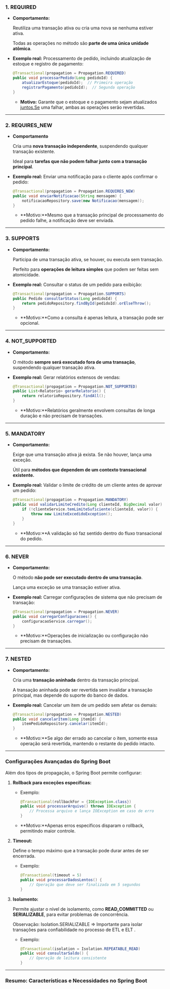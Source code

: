 ### **1. REQUIRED**

- **Comportamento:**
    
    Reutiliza uma transação ativa ou cria uma nova se nenhuma estiver ativa.
    
    Todas as operações no método são **parte de uma única unidade atômica**.
    
- **Exemplo real:** Processamento de pedido, incluindo atualização de estoque e registro de pagamento:
    
    ```java
    @Transactional(propagation = Propagation.REQUIRED)
    public void processarPedido(Long pedidoId) {
        atualizarEstoque(pedidoId);  // Primeira operação
        registrarPagamento(pedidoId);  // Segunda operação
    }
    
    ```
    
    - **Motivo:** Garante que o estoque e o pagamento sejam atualizados [juntos.Se](http://juntos.Se) uma falhar, ambas as operações serão revertidas.

---

### **2. REQUIRES_NEW**

- **Comportamento**
    
    Cria uma **nova transação independente**, suspendendo qualquer transação existente.
    
    Ideal para **tarefas que não podem falhar junto com a transação principal**.
    
- **Exemplo real:** Enviar uma notificação para o cliente após confirmar o pedido:
    
    ```java
    @Transactional(propagation = Propagation.REQUIRES_NEW)
    public void enviarNotificacao(String mensagem) {
        notificacaoRepository.save(new Notificacao(mensagem));
    }
    ```
    
    - **Motivo:**Mesmo que a transação principal de processamento do pedido falhe, a notificação deve ser enviada.

---

### **3. SUPPORTS**

- **Comportamento:**
    
    Participa de uma transação ativa, se houver, ou executa sem transação.
    
    Perfeito para **operações de leitura simples** que podem ser feitas sem atomicidade.
    
- **Exemplo real:** Consultar o status de um pedido para exibição:
    
    ```java
    @Transactional(propagation = Propagation.SUPPORTS)
    public Pedido consultarStatus(Long pedidoId) {
        return pedidoRepository.findById(pedidoId).orElseThrow();
    }
    ```
    
    - **Motivo:**Como a consulta é apenas leitura, a transação pode ser opcional.

---

### **4. NOT_SUPPORTED**

- **Comportamento:**
    
    O método **sempre será executado fora de uma transação**, suspendendo qualquer transação ativa.
    
- **Exemplo real:** Gerar relatórios extensos de vendas:
    
    ```java
    @Transactional(propagation = Propagation.NOT_SUPPORTED)
    public List<Relatorio> gerarRelatorio() {
        return relatorioRepository.findAll();
    }
    
    ```
    
    - **Motivo:**Relatórios geralmente envolvem consultas de longa duração e não precisam de transações.

---

### **5. MANDATORY**

- **Comportamento:**
    
    Exige que uma transação ativa já exista. Se não houver, lança uma exceção.
    
    Útil para **métodos que dependem de um contexto transacional existente.**
    
- **Exemplo real:** Validar o limite de crédito de um cliente antes de aprovar um pedido:
    
    ```java
    @Transactional(propagation = Propagation.MANDATORY)
    public void validarLimiteCredito(Long clienteId, BigDecimal valor) {
        if (!clienteService.temLimiteSuficiente(clienteId, valor)) {
            throw new LimiteExcedidoException();
        }
    }
    ```
    
    - **Motivo:**A validação só faz sentido dentro do fluxo transacional do pedido.

---

### **6. NEVER**

- **Comportamento:**
    
    O método **não pode ser executado dentro de uma transação**.
    
    Lança uma exceção se uma transação estiver ativa.
    
- **Exemplo real:** Carregar configurações de sistema que não precisam de transação:
    
    ```java
    @Transactional(propagation = Propagation.NEVER)
    public void carregarConfiguracoes() {
        configuracaoService.carregar();
    }
    
    ```
    
    - **Motivo:**Operações de inicialização ou configuração não precisam de transações.

---

### **7. NESTED**

- **Comportamento:**
    
    Cria uma **transação aninhada** dentro da transação principal.
    
    A transação aninhada pode ser revertida sem invalidar a transação principal, mas depende do suporte do banco de dados.
    
- **Exemplo real:** Cancelar um item de um pedido sem afetar os demais:
    
    ```java
    @Transactional(propagation = Propagation.NESTED)
    public void cancelarItem(Long itemId) {
        itemPedidoRepository.cancelar(itemId);
    }
    ```
    
    - **Motivo:**Se algo der errado ao cancelar o item, somente essa operação será revertida, mantendo o restante do pedido intacto.

---

### **Configurações Avançadas do Spring Boot**

Além dos tipos de propagação, o Spring Boot permite configurar:

1. **Rollback para exceções específicas:**
    
    - Exemplo:
        
        ```java
        @Transactional(rollbackFor = {IOException.class})
        public void processarArquivo() throws IOException {
            // Processa arquivo e lança IOException em caso de erro
        }
        ```
        
    - **Motivo:**Apenas erros específicos disparam o rollback, permitindo maior controle.
        
2. **Timeout:**
    
    Define o tempo máximo que a transação pode durar antes de ser encerrada.
    
    - Exemplo:
        
        ```java
        @Transactional(timeout = 5)
        public void processarDadosLentos() {
            // Operação que deve ser finalizada em 5 segundos
        }
        ```
        
3. **Isolamento:**
    
    Permite ajustar o nível de isolamento, como **READ_COMMITTED** ou **SERIALIZABLE**, para evitar problemas de concorrência.
    
    Observação: Isolation.SERIALIZABLE ⇒ Importante para isolar transações para confiabilidade no processo de ETL e ELT .
    
    - Exemplo:
        
        ```java
        @Transactional(isolation = Isolation.REPEATABLE_READ)
        public void consultarSaldo() {
            // Operação de leitura consistente
        }
        
        ```
        

---

### **Resumo: Características e Necessidades no Spring Boot**